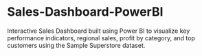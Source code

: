 # Sales-Dashboard-PowerBI
Interactive Sales Dashboard built using Power BI to visualize key performance indicators, regional sales, profit by category, and top customers using the Sample Superstore dataset.
